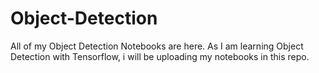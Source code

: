 # Object-Detection
All of my Object Detection Notebooks are here. As I am learning Object Detection with Tensorflow, i will be uploading my notebooks in this repo. 
